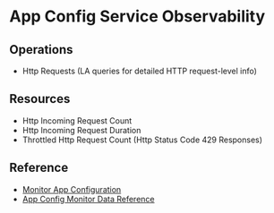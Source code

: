 # App Config Service Observability

## Operations
- Http Requests (LA queries for detailed HTTP request-level info)

## Resources

- Http Incoming Request Count
- Http Incoming Request Duration
- Throttled Http Request Count (Http Status Code 429 Responses)

## Reference

- [Monitor App Configuration](https://docs.microsoft.com/en-us/azure/azure-app-configuration/monitor-app-configuration?tabs=portal)
- [App Config Monitor Data Reference](https://docs.microsoft.com/en-us/azure/azure-app-configuration/monitor-app-configuration-reference)